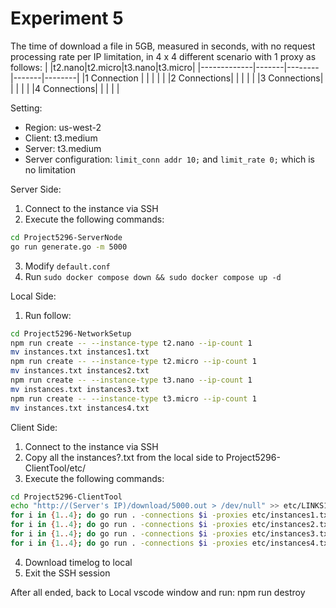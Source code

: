 # Experiment 5

The time of download a file in 5GB, measured in seconds, with no request processing rate per IP limitation, in 4 x 4 different scenario with 1 proxy as follows:
|             |t2.nano|t2.micro|t3.nano|t3.micro|
|-------------|-------|--------|-------|--------|
|1 Connection |       |        |       |        |
|2 Connections|       |        |       |        | 
|3 Connections|       |        |       |        |
|4 Connections|       |        |       |        |

Setting:
- Region: us-west-2
- Client: t3.medium
- Server: t3.medium
- Server configuration: `limit_conn addr 10;` and `limit_rate 0;` which is no limitation

Server Side:
1. Connect to the instance via SSH
2. Execute the following commands:
```bash
cd Project5296-ServerNode
go run generate.go -m 5000
```
3. Modify `default.conf`
4. Run `sudo docker compose down && sudo docker compose up -d`

Local Side:
1. Run follow:
```bash
cd Project5296-NetworkSetup
npm run create -- --instance-type t2.nano --ip-count 1
mv instances.txt instances1.txt
npm run create -- --instance-type t2.micro --ip-count 1
mv instances.txt instances2.txt
npm run create -- --instance-type t3.nano --ip-count 1
mv instances.txt instances3.txt
npm run create -- --instance-type t3.micro --ip-count 1
mv instances.txt instances4.txt
```

Client Side:
1. Connect to the instance via SSH
2. Copy all the instances?.txt from the local side to Project5296-ClientTool/etc/
3. Execute the following commands:
```bash
cd Project5296-ClientTool
echo "http://(Server's IP)/download/5000.out > /dev/null" >> etc/LINKS1.txt
for i in {1..4}; do go run . -connections $i -proxies etc/instances1.txt -requests etc/LINKS1.txt -log logs/"$(date -Ins).log" -name Attempt$i -timeLog Experiment5_t2.nano_Result.log; done
for i in {1..4}; do go run . -connections $i -proxies etc/instances2.txt -requests etc/LINKS1.txt -log logs/"$(date -Ins).log" -name Attempt$i -timeLog Experiment5_t2.micro_Result.log; done
for i in {1..4}; do go run . -connections $i -proxies etc/instances3.txt -requests etc/LINKS1.txt -log logs/"$(date -Ins).log" -name Attempt$i -timeLog Experiment5_t3.nano_Result.log; done
for i in {1..4}; do go run . -connections $i -proxies etc/instances4.txt -requests etc/LINKS1.txt -log logs/"$(date -Ins).log" -name Attempt$i -timeLog Experiment5_t3.micro_Result.log; done
```
4. Download timelog to local
5. Exit the SSH session

After all ended, back to Local vscode window and run:
npm run destroy
